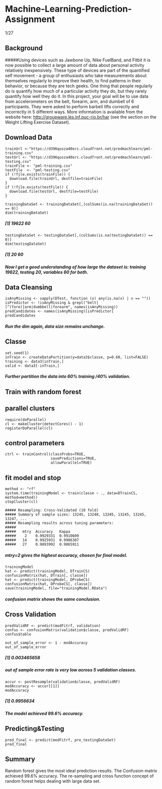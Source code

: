 # Machine-Learning-Prediction-Assignment
1/27

## Background
#####Using devices such as Jawbone Up, Nike FuelBand, and Fitbit it is now possible to collect a large amount of data about personal activity relatively inexpensively. These type of devices are part of the quantified self movement - a group of enthusiasts who take measurements about themselves regularly to improve their health, to find patterns in their behavior, or because they are tech geeks. One thing that people regularly do is quantify how much of a particular activity they do, but they rarely quantify how well they do it. In this project, your goal will be to use data from accelerometers on the belt, forearm, arm, and dumbell of 6 participants. They were asked to perform barbell lifts correctly and incorrectly in 5 different ways. More information is available from the website here: http://groupware.les.inf.puc-rio.br/har (see the section on the Weight Lifting Exercise Dataset).

## Download Data
```
trainUrl <-"https://d396qusza40orc.cloudfront.net/predmachlearn/pml-training.csv"
testUrl <- "https://d396qusza40orc.cloudfront.net/predmachlearn/pml-testing.csv"
trainFile <- "pml-training.csv"
testFile  <- "pml-testing.csv"
if (!file.exists(trainFile)) {
  download.file(trainUrl, destfile=trainFile)
}
if (!file.exists(testFile)) {
  download.file(testUrl, destfile=testFile)
}
```

```
trainingDataSet <- trainingDataSet[,(colSums(is.na(trainingDataSet)) == 0)]
dim(trainingDataSet)
```
##### [1] 19622    60
```
testingDataSet <- testingDataSet[,(colSums(is.na(testingDataSet)) == 0)]
dim(testingDataSet)
```
##### [1] 20 60
##### Now I get a good understanding of how large the dataset is: training 19622, testing 20, variables 60 for both.


## Data Cleansing
```
isAnyMissing <- sapply(DTest, function (x) any(is.na(x) | x == ""))
isPredictor <- !isAnyMissing & grepl("belt|[^(fore)]arm|dumbbell|forearm", names(isAnyMissing))
predCandidates <- names(isAnyMissing)[isPredictor]
predCandidates
```
##### Run the dim again, data size remains unchange. 

## Classe
```
set.seed(1)
inTrain <- createDataPartition(y=data3$classe, p=0.60, list=FALSE)
training <- data3[inTrain,]
valid <- data3[-inTrain,]
```
##### Further partition the data into 60% training /40% validation.

## Train with random forest

## parallel clusters
```require(parallel)
require(doParallel)
cl <- makeCluster(detectCores() - 1)
registerDoParallel(cl)
```
## control parameters
```
ctrl <- trainControl(classProbs=TRUE,
                     savePredictions=TRUE,
                     allowParallel=TRUE)
```
## fit model and stop
```
method <- "rf"
system.time(trainingModel <- train(classe ~ ., data=DTrainCS, method=method))
stopCluster(cl)
```
```
##### Resampling: Cross-Validated (10 fold) 
##### Summary of sample sizes: 13245, 13248, 13245, 13245, 13245, 13247, ... 
##### Resampling results across tuning parameters:
##### 
#####   mtry  Accuracy   Kappa    
#####    2    0.9929331  0.9910609
#####   14    0.9925931  0.9906307
#####   27    0.9893992  0.9865911
```
##### mtry=2 gives the highest accuracy, chosen for final model.
```
trainingModel
hat <- predict(trainingModel, DTrainCS)
confusionMatrix(hat, DTrain[, classe])
hat <- predict(trainingModel, DProbeCS)
confusionMatrix(hat, DProbeCS[, classe])
save(trainingModel, file="trainingModel.RData")
```
##### confusion matrix shows the same conclusion.

## Cross Validation
```
predValidRF <- predict(modFitrf, validation)
confus <- confusionMatrix(validation$classe, predValidRF)
confus$table
```

```
out_of_sample_error <- 1 - modAccuracy
out_of_sample_error
```
##### [1] 0.003465658
##### out of sample error rate is very low across 5 validation classes.
```
accur <- postResample(validation$classe, predValidRF)
modAccuracy <- accur[[1]]
modAccuracy
```
##### [1] 0.9956634
##### The model achieved 99.6% accuracy.

## Predicting&Testing
```
pred_final <- predict(modFitrf, pre_testingDataSet)
pred_final
```

## Summary
Random forest gives the most ideal prediction results. The Confusion matrix achieved 99.6% accuracy. The re-sampling and cross function concept of random forest helps dealing with large data set.
